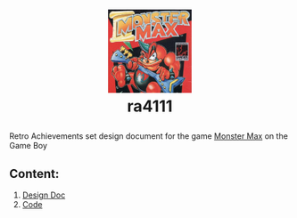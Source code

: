 # <p align="center"><img src="assets/monstermax.jpeg" width="150" height="150" /><br>ra4111
Retro Achievements set design document for the game [Monster Max](https://retroachievements.org/game/4111) on the Game Boy

## Content:

1. [Design Doc](DESIGN.md)
1. [Code](4111.rascript)